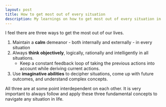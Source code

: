 ```yaml
---
layout: post
title: How to get most out of every situation
description: My learnings on how to get most out of every situation in life
---
```


I feel there are three ways to get the most out of our lives.

1. Maintain a **calm** demeanor - both internally and externally - in every situation
2. Always **think objectively**, logically, rationally and intelligently in all situations.
    - Keep a constant feedback loop of taking the previous actions into account while deriving current actions.
3. Use **imaginative abilities** to decipher situations, come up with future outcomes, and understand complex concepts.


All three are at some point interdependent on each other. It is very important to always follow and apply these three fundamental concepts to navigate any situation in life.
